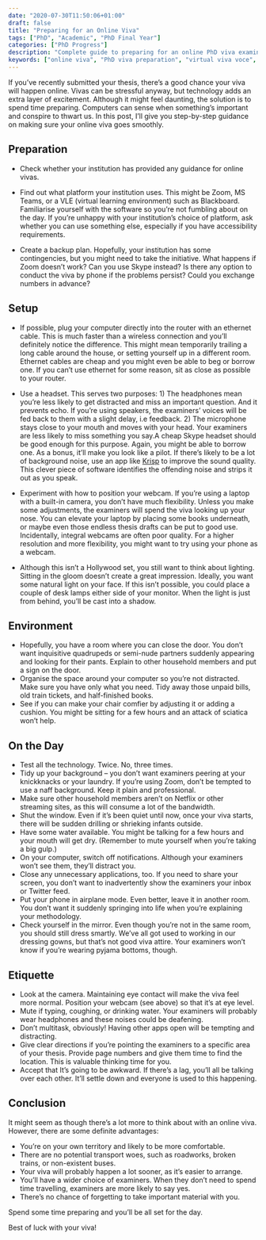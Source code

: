 ```yaml
---
date: "2020-07-30T11:50:06+01:00"
draft: false
title: "Preparing for an Online Viva"
tags: ["PhD", "Academic", "PhD Final Year"]
categories: ["PhD Progress"]
description: "Complete guide to preparing for an online PhD viva examination. Covers technical setup, environment preparation, day-of logistics, and video call etiquette to ensure your virtual viva goes smoothly."
keywords: ["online viva", "PhD viva preparation", "virtual viva voce", "thesis examination", "online PhD defense", "viva tips", "doctoral examination", "video call viva", "PhD completion", "thesis defense"]
---
```


If you’ve recently submitted your thesis, there’s a good chance your viva will happen online. Vivas can be stressful anyway, but technology adds an extra layer of excitement. Although it might feel daunting, the solution is to spend time preparing. Computers can sense when something’s important and conspire to thwart us. In this post, I’ll give you step-by-step guidance on making sure your online viva goes smoothly.

## Preparation

- Check whether your institution has provided any guidance for online vivas. 

- Find out what platform your institution uses. This might be Zoom, MS Teams, or a VLE (virtual learning environment) such as Blackboard. Familiarise yourself with the software so you’re not fumbling about on the day. If you’re unhappy with your institution’s choice of platform, ask whether you can use something else, especially if you have accessibility requirements.

- Create a backup plan. Hopefully, your institution has some contingencies, but you might need to take the initiative. What happens if Zoom doesn’t work? Can you use Skype instead? Is there any option to conduct the viva by phone if the problems persist? Could you exchange numbers in advance?

## Setup

- If possible, plug your computer directly into the router with an ethernet cable. This is much faster than a wireless connection and you’ll definitely notice the difference. This might mean temporarily trailing a long cable around the house, or setting yourself up in a different room. Ethernet cables are cheap and you might even be able to beg or borrow one. If you can’t use ethernet for some reason, sit as close as possible to your router.

- Use a headset. This serves two purposes: 1) The headphones mean you’re less likely to get distracted and miss an important question. And it prevents echo. If you’re using speakers, the examiners’ voices will be fed back to them with a slight delay, i.e feedback. 2) The microphone stays close to your mouth and moves with your head. Your examiners are less likely to miss something you say.A cheap Skype headset should be good enough for this purpose. Again, you might be able to borrow one. As a bonus, it’ll make you look like a pilot.
If there’s likely to be a lot of background noise, use an app like [Krisp](https://krisp.ai) to improve the sound quality. This clever piece of software identifies the offending noise and strips it out as you speak.

- Experiment with how to position your webcam. If you’re using a laptop with a built-in camera, you don’t have much flexibility. Unless you make some adjustments, the examiners will spend the viva looking up your nose. You can elevate your laptop by placing some books underneath, or maybe even those endless thesis drafts can be put to good use. Incidentally, integral webcams are often poor quality. For a higher resolution and more flexibility, you might want to try using your phone as a webcam.
- Although this isn’t a Hollywood set, you still want to think about lighting. Sitting in the gloom doesn’t create a great impression. Ideally, you want some natural light on your face. If this isn’t possible, you could place a couple of desk lamps either side of your monitor. When the light is just from behind, you’ll be cast into a shadow.

## Environment

- Hopefully, you have a room where you can close the door. You don’t want inquisitive quadrupeds or semi-nude partners suddenly appearing and looking for their pants. Explain to other household members and put a sign on the door.
- Organise the space around your computer so you’re not distracted. Make sure you have only what you need. Tidy away those unpaid bills, old train tickets, and half-finished books.
- See if you can make your chair comfier by adjusting it or adding a cushion. You might be sitting for a few hours and an attack of sciatica won’t help.

## On the Day

- Test all the technology. Twice. No, three times.
- Tidy up your background – you don’t want examiners peering at your knickknacks or your laundry. If you’re using Zoom, don’t be tempted to use a naff background. Keep it plain and professional.
- Make sure other household members aren’t on Netflix or other streaming sites, as this will consume a lot of the bandwidth.
- Shut the window. Even if it’s been quiet until now, once your viva starts, there will be sudden drilling or shrieking infants outside.
- Have some water available. You might be talking for a few hours and your mouth will get dry. (Remember to mute yourself when you’re taking a big gulp.)
- On your computer, switch off notifications. Although your examiners won’t see them, they’ll distract you.
- Close any unnecessary applications, too. If you need to share your screen, you don’t want to inadvertently show the examiners your inbox or Twitter feed.
- Put your phone in airplane mode. Even better, leave it in another room. You don’t want it suddenly springing into life when you’re explaining your methodology.
- Check yourself in the mirror. Even though you’re not in the same room, you should still dress smartly. We’ve all got used to working in our dressing gowns, but that’s not good viva attire. Your examiners won’t know if you’re wearing pyjama bottoms, though.

## Etiquette

- Look at the camera. Maintaining eye contact will make the viva feel more normal. Position your webcam (see above) so that it’s at eye level.
- Mute if typing, coughing, or drinking water. Your examiners will probably wear headphones and these noises could be deafening.
- Don’t multitask, obviously! Having other apps open will be tempting and distracting.
- Give clear directions if you’re pointing the examiners to a specific area of your thesis. Provide page numbers and give them time to find the location. This is valuable thinking time for you.
- Accept that It’s going to be awkward. If there’s a lag, you’ll all be talking over each other. It’ll settle down and everyone is used to this happening.

## Conclusion

It might seem as though there’s a lot more to think about with an online viva. However, there are some definite advantages:

- You’re on your own territory and likely to be more comfortable.
- There are no potential transport woes, such as roadworks, broken trains, or non-existent buses.
- Your viva will probably happen a lot sooner, as it’s easier to arrange.
- You’ll have a wider choice of examiners. When they don’t need to spend time travelling, examiners are more likely to say yes.
- There’s no chance of forgetting to take important material with you.

Spend some time preparing and you’ll be all set for the day. 

Best of luck with your viva! 